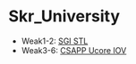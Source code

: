 # Skr_University

- Weak1-2:   [SGI STL](weak&#32;1-2/)
- Weak3-6:   [CSAPP Ucore IOV](weak&#32;3-6/)
